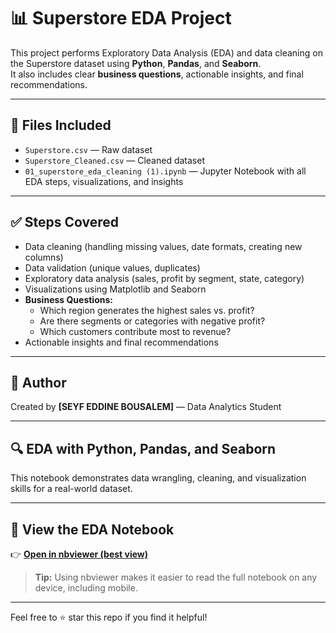 # 📊 Superstore EDA Project

This project performs Exploratory Data Analysis (EDA) and data cleaning on the Superstore dataset using **Python**, **Pandas**, and **Seaborn**.  
It also includes clear **business questions**, actionable insights, and final recommendations.

---

## 📁 Files Included

- `Superstore.csv` — Raw dataset
- `Superstore_Cleaned.csv` — Cleaned dataset
- `01_superstore_eda_cleaning (1).ipynb` — Jupyter Notebook with all EDA steps, visualizations, and insights

---

## ✅ Steps Covered

- Data cleaning (handling missing values, date formats, creating new columns)
- Data validation (unique values, duplicates)
- Exploratory data analysis (sales, profit by segment, state, category)
- Visualizations using Matplotlib and Seaborn
- **Business Questions:**
  - Which region generates the highest sales vs. profit?
  - Are there segments or categories with negative profit?
  - Which customers contribute most to revenue?
- Actionable insights and final recommendations

---

## 👤 Author

Created by **[SEYF EDDINE BOUSALEM]** — Data Analytics Student

---

## 🔍 EDA with Python, Pandas, and Seaborn

This notebook demonstrates data wrangling, cleaning, and visualization skills for a real-world dataset.

---

## 📑 View the EDA Notebook

👉 [**Open in nbviewer (best view)**](https://nbviewer.org/github/bousalemseyf/superstore-eda-project/blob/main/01_superstore_eda_cleaning%20(1).ipynb)

> **Tip:** Using nbviewer makes it easier to read the full notebook on any device, including mobile.

---

Feel free to ⭐ star this repo if you find it helpful!

